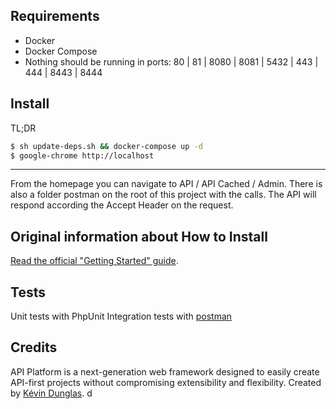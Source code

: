 Requirements
-------
- Docker
- Docker Compose
- Nothing should be running in ports: 
  80 | 81 | 8080 | 8081 | 5432 | 443 | 444 | 8443 | 8444 

Install
-------

TL;DR
```bash 
$ sh update-deps.sh && docker-compose up -d 
$ google-chrome http://localhost
```

---
From the homepage you can navigate to API / API Cached / Admin.
There is also a folder postman on the root of this project with the calls.
The API will respond according the Accept Header on the request.

Original information about How to Install
-------

[Read the official "Getting Started" guide](https://api-platform.com/docs/distribution).

Tests
-------
Unit tests with PhpUnit
Integration tests with [postman](http://blog.getpostman.com/2017/10/25/writing-tests-in-postman/)

Credits
-------
API Platform is a next-generation web framework designed to easily create API-first projects without compromising extensibility
and flexibility.
Created by [Kévin Dunglas](https://dunglas.fr).
d